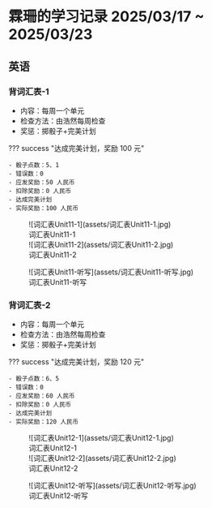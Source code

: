 # 霖珊的学习记录 2025/03/17 ~ 2025/03/23

## 英语

### 背词汇表-1

- 内容：每周一个单元
- 检查方法：由浩然每周检查
- 奖惩：掷骰子+完美计划

??? success "达成完美计划，奖励 100 元"

    - 骰子点数：5、1
    - 错误数：0
    - 应发奖励：50 人民币
    - 扣除奖励：0 人民币
    - 达成完美计划
    - 实际奖励：100 人民币

<figure markdown>
  ![词汇表Unit11-1](assets/词汇表Unit11-1.jpg)
  <figcaption><div class=normal_font>词汇表Unit11-1<div></figcaption>
  ![词汇表Unit11-2](assets/词汇表Unit11-2.jpg)
  <figcaption><div class=normal_font>词汇表Unit11-2<div></figcaption>
</figure>


<figure markdown>
  ![词汇表Unit11-听写](assets/词汇表Unit11-听写.jpg)
  <figcaption><div class=normal_font>词汇表Unit11-听写<div></figcaption>
</figure>

### 背词汇表-2

- 内容：每周一个单元
- 检查方法：由浩然每周检查
- 奖惩：掷骰子+完美计划

??? success "达成完美计划，奖励 120 元"

    - 骰子点数：6、5
    - 错误数：0
    - 应发奖励：60 人民币
    - 扣除奖励：0 人民币
    - 达成完美计划
    - 实际奖励：120 人民币

<figure markdown>
  ![词汇表Unit12-1](assets/词汇表Unit12-1.jpg)
  <figcaption><div class=normal_font>词汇表Unit12-1<div></figcaption>
  ![词汇表Unit12-2](assets/词汇表Unit12-2.jpg)
  <figcaption><div class=normal_font>词汇表Unit12-2<div></figcaption>
</figure>


<figure markdown>
  ![词汇表Unit12-听写](assets/词汇表Unit12-听写.jpg)
  <figcaption><div class=normal_font>词汇表Unit12-听写<div></figcaption>
</figure>


<style>
    .normal_font {
        font-style: normal;
    }
</style>
